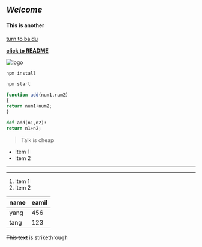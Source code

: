 ## *Welcome*

#### This is another

[turn to baidu]("https://www.baidu.com" "百度")

[__click to README__]("https://github.com/jonathonyoung2020/English/edit/main/directory/README.md")

![logo]("https://github.com/jonathonyoung2020/English/edit/main/directory/4b2282baadf0602c!200x200.jpg")

```bash
npm install

npm start
```

```javascript
function add(num1,num2)
{
return num1+num2;
}
```

```python
def add(n1,n2):
return n1+n2;
```
> Talk is cheap

* Item 1
* Item 2

---
___

1. Item 1
2. Item 2

| name | eamil |
| ---- | ----- |
| yang | 456   |
| tang | 123   |

~~This text~~ is strikethrough







